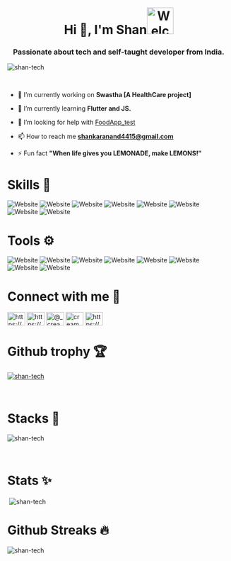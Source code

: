 <h1 align="center">Hi 👋, I'm Shan<img  alt="Welcome" width="60" src="https://media.giphy.com/media/8lJSORUJrTcjItDgGd/giphy.gif">  </h1>

<h3 align="center">Passionate about tech and self-taught developer from India.</h3>

<p align="left"> <img src="https://komarev.com/ghpvc/?username=shan-tech&label=Profile%20views&color=0e75b6&style=flat" alt="shan-tech" /> </p><br>

- 🔭 I’m currently working on **Swastha [A HealthCare project]**

- 🌱 I’m currently learning **Flutter and JS.**

- 🤝 I’m looking for help with [FoodApp_test](https://github.com/Shan-tech/FoodApp_Test)

- 📫 How to reach me **shankaranand4415@gmail.com**

- ⚡ Fun fact **"When life gives you LEMONADE, make LEMONS!"**
<h1></h1>

<h1>Skills 🚀</h1>
<!-- #https://img.shields.io/badge/%3Cbadge-name%3E%20-%23%3Cbadge-color%3E.svg?&style=for-the-badge&logo=%3Cbadge-logo%3E&logoColor=white-->
<!--Replace <badge-name> <badge-color> <badge-logo> -->

![Website](https://img.shields.io/badge/Programming%20-%2523017CEE.svg?&style=for-the-badge&logo=C&logoColor=white)
![Website](https://img.shields.io/badge/python-%233776AB.svg?&style=for-the-badge&logo=python&logoColor=white)
![Website](https://img.shields.io/badge/Kotlin%20-%23ee5c1d.svg?&style=for-the-badge&logo=kotlin&logoColor=white)
![Website](https://img.shields.io/badge/dart-%230175C2.svg?&style=for-the-badge&logo=dart&logoColor=white)
![Website](https://img.shields.io/badge/flask%20-%23181717.svg?&style=for-the-badge&logo=flask&logoColor=white)
![Website](https://img.shields.io/badge/FIREBASE-%23FFCA28.svg?&style=for-the-badge&logo=firebase&logoColor=white)
![Website](https://img.shields.io/badge/html5%20-%23E34F26.svg?&style=for-the-badge&logo=html5&logoColor=white)
![Website](https://img.shields.io/badge/css3%20-%231572B6.svg?&style=for-the-badge&logo=css3&logoColor=white)

<h1>Tools ⚙</h1>

![Website](https://img.shields.io/badge/Photoshop%20-%230175C2.svg?&style=for-the-badge&logo=adobe-photoshop&logoColor=white)
![Website](https://img.shields.io/badge/Lightroom-%2302569B.svg?&style=for-the-badge&logo=adobe-lightroom&logoColor=white)
![Website](https://img.shields.io/badge/Adobe%20-%23DD0031.svg?&style=for-the-badge&logo=adobe-xd&logoColor=white)
![Website](https://img.shields.io/badge/GIT-%23F05032.svg?&style=for-the-badge&logo=git&logoColor=white)
![Website](https://img.shields.io/badge/GITHUB-%23181717.svg?&style=for-the-badge&logo=github&logoColor=white)
![Website](https://img.shields.io/badge/Bootstrap-%23E4405F.svg?&style=for-the-badge&logo=bootstrap&logoColor=white)
![Website](https://img.shields.io/badge/VS--CODE-%23007ACC.svg?&style=for-the-badge&logo=visual-studio-code&logoColor=white)
![Website](https://img.shields.io/badge/AndroidStudio-%233DDC84.svg?&style=for-the-badge&logo=android-studio&logoColor=white)

<h1>Connect with me 💫</h1>
<p>
<a href="https://www.linkedin.com/in/shankar-anand-r-44b3341b3/" target="blank"><img align="center" src="https://cdn.jsdelivr.net/npm/simple-icons@3.0.1/icons/linkedin.svg" alt="https://www.linkedin.com/in/shankar-anand-r-44b3341b3/" height="30" width="40" /></a>
<a href="https://stackoverflow.com/users/13693053/shankaranand" target="blank"><img align="center" src="https://cdn.jsdelivr.net/npm/simple-icons@4.24.0/icons/stackoverflow.svg" alt="https://stackoverflow.com/users/13693053/shankaranand" height="30" width="40" /></a>
<a href="https://instagram.com/_cream_crust_" target="blank"><img align="center" src="https://cdn.jsdelivr.net/npm/simple-icons@3.0.1/icons/instagram.svg" alt="@_cream_crust_" height="30" width="40" /></a>
<a href="https://snapchat.com/add/cream_crust" target="blank"><img align="center" src="https://cdn.jsdelivr.net/npm/simple-icons@4.24.0/icons/snapchat.svg" alt="cream_crust" height="30" width="40" /></a>
<a href="https://open.spotify.com/show/6FYHCeWDEInbh48uEvAK2c" target="blank"><img align="center" src="https://cdn.jsdelivr.net/npm/simple-icons@4.24.0/icons/spotify.svg" alt="https://open.spotify.com/show/6FYHCeWDEInbh48uEvAK2c" height="30" width="40" /></a>
</p>
<h1></h1>

<h1>  Github trophy 🏆</h1>
<p > <a href="https://github.com/ryo-ma/github-profile-trophy"><img align="center" src="https://github-profile-trophy.vercel.app/?username=shan-tech" alt="shan-tech" /></a> </p><br>
<h1> Stacks 🎈</h1>
<p><img align="center" src="https://github-readme-stats.vercel.app/api/top-langs?username=shan-tech&show_icons=true&locale=en&layout=compact" alt="shan-tech" /></p><br>

<h1> Stats ✨</h1>
<p >&nbsp;<img align="center" src="https://github-readme-stats.vercel.app/api?username=shan-tech&show_icons=true&locale=en" alt="shan-tech" /><br>
</p>

<h1>Github Streaks 🔥</h1>
<p><img align="center" src="https://github-readme-streak-stats.herokuapp.com/?user=shan-tech&" alt="shan-tech" />
</p>

